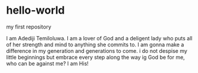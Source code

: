 # hello-world
my first repository

I am Adediji Temiloluwa. I am a lover of God and a deligent lady who puts all of her strength and mind to anything she commits to.
I am gonna make a difference in my generation and generations to come. i do not despise my little beginnings but embrace every step along the way
ig God be for me, who can be against me? I am His!
